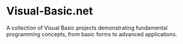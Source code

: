 # Visual-Basic.net
 A collection of Visual Basic projects demonstrating fundamental programming concepts, from basic forms to advanced applications.
